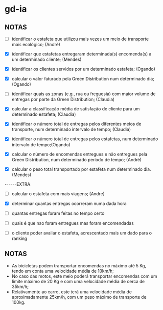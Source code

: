 # gd-ia

## NOTAS

- [ ] identificar o estafeta que utilizou mais vezes um meio de transporte mais ecológico; (André)

- [X] identificar que estafetas entregaram determinada(s) encomenda(s) a um determinado cliente; (Mendes)

- [X] identificar os clientes servidos por um determinado estafeta; (Ogando)

- [X] calcular o valor faturado pela Green Distribution num determinado dia; (Ogando)

- [ ] identificar quais as zonas (e.g., rua ou freguesia) com maior volume de
entregas por parte da Green Distribution; (Claudia)

- [X] calcular a classificação média de satisfação de cliente para um determinado
estafeta; (Claudia)

- [X] identificar o número total de entregas pelos diferentes meios de transporte,
num determinado intervalo de tempo; (Claudia)

- [X] identificar o número total de entregas pelos estafetas, num determinado
intervalo de tempo;(Ogando)

- [X] calcular o número de encomendas entregues e não entregues pela Green
Distribution, num determinado período de tempo; (André)

- [X] calcular o peso total transportado por estafeta num determinado dia. (Mendes)

------EXTRA 

- [ ] calcular o estafeta com mais viagens; (Andre)

- [X] determinar quantas entregas ocorreram numa dada hora

- [ ] quantas entregas foram feitas no tempo certo

- [ ] quais é que nao foram entregues mas foram encomendadas

- [ ] o cliente poder avaliar o estafeta, acrescentado mais um dado para o ranking

## NOTAS

- As bicicletas podem transportar encomendas no máximo até 5 Kg, tendo em conta uma velocidade média de 10km/h;
- No caso das motos, este meio poderá transportar encomendas com um limite máximo de 20 Kg e com uma velocidade média de cerca de 35km/h;
- Relativamente ao carro, este terá uma velocidade média de aproximadamente 25km/h, com um peso máximo de transporte de 100kg.

